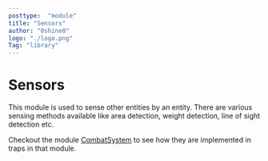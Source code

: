 ```yaml
---
posttype:  "module"  
title: "Sensors"
author: "0shine0"
logo: "./logo.png"
Tag: "library"
---
```

# Sensors

This module is used to sense other entities by an entity.
There are various sensing methods available like area detection, weight detection, line of sight detection etc.

Checkout the module [CombatSystem](https://github.com/Terasology/CombatSystem) to see how they are implemented in traps in that module.

